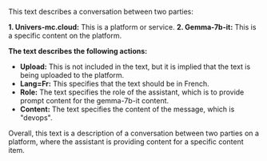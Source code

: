 This text describes a conversation between two parties:

**1. Univers-mc.cloud:** This is a platform or service.
**2. Gemma-7b-it:** This is a specific content on the platform.

**The text describes the following actions:**

* **Upload:** This is not included in the text, but it is implied that the text is being uploaded to the platform.
* **Lang=Fr:** This specifies that the text should be in French.
* **Role:** The text specifies the role of the assistant, which is to provide prompt content for the gemma-7b-it content.
* **Content:** The text specifies the content of the message, which is "devops".

Overall, this text is a description of a conversation between two parties on a platform, where the assistant is providing content for a specific content item.